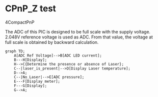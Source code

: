 # CPnP_Z test
4CompactPnP

The ADC of this PIC is designed to be full scale with the supply voltage. 2.048V reference voltage is used as ADC. From that value, the voltage at full scale is obtained by backward calculation.
```mermaid
graph TD;
    A[ADC Ref Voltage]-->B[ADC LED current];
    B---H[Display];
    H-->C{Determine the presence or absence of Laser};
    C--|laser_is_present|-->D[Display Laser temperature];
    D-->A;
    C--|No_Laser|-->E[ADC pressure];
    E---F[Display meter];
    F---G[Display];
    G-->A;
```
